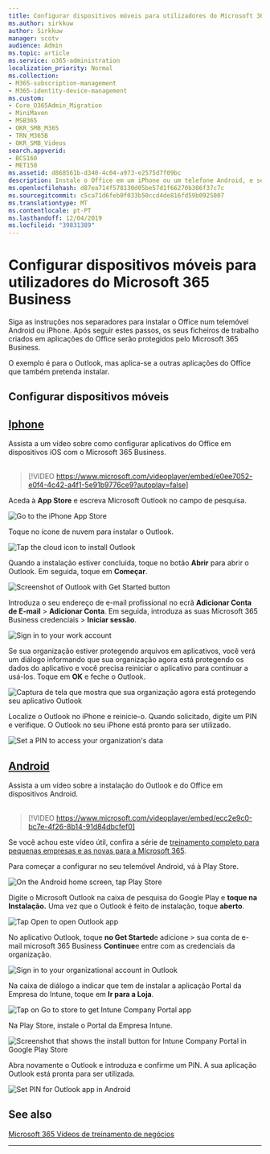 ```yaml
---
title: Configurar dispositivos móveis para utilizadores do Microsoft 365 Business
ms.author: sirkkuw
author: Sirkkuw
manager: scotv
audience: Admin
ms.topic: article
ms.service: o365-administration
localization_priority: Normal
ms.collection:
- M365-subscription-management
- M365-identity-device-management
ms.custom:
- Core_O365Admin_Migration
- MiniMaven
- MSB365
- OKR_SMB_M365
- TRN_M365B
- OKR_SMB_Videos
search.appverid:
- BCS160
- MET150
ms.assetid: d868561b-d340-4c04-a973-e2575d7f09bc
description: Instale o Office em um iPhone ou um telefone Android, e seus arquivos de trabalho em aplicativos do Office serão protegidos pelo Microsoft 365 Business.
ms.openlocfilehash: d87ea714f578130d05be57d1f66270b306f37c7c
ms.sourcegitcommit: c5ca71d6feb0f033b50ccd4de816fd59b0925007
ms.translationtype: MT
ms.contentlocale: pt-PT
ms.lasthandoff: 12/04/2019
ms.locfileid: "39831389"
---
```

# <a name="set-up-mobile-devices-for-microsoft-365-business-users"></a>Configurar dispositivos móveis para utilizadores do Microsoft 365 Business

Siga as instruções nos separadores para instalar o Office num telemóvel Android ou iPhone. Após seguir estes passos, os seus ficheiros de trabalho criados em aplicações do Office serão protegidos pelo Microsoft 365 Business.

O exemplo é para o Outlook, mas aplica-se a outras aplicações do Office que também pretenda instalar.
  
## <a name="set-up-mobile-devices"></a>Configurar dispositivos móveis

## <a name="iphonetabiphone"></a>[Iphone](#tab/iPhone)
  
Assista a um vídeo sobre como configurar aplicativos do Office em dispositivos iOS com o Microsoft 365 Business.<br><br>

> [!VIDEO https://www.microsoft.com/videoplayer/embed/e0ee7052-e0f4-4c42-a4f1-5e91b9776ce9?autoplay=false] 

Aceda à **App Store** e escreva Microsoft Outlook no campo de pesquisa.
  
![Go to the iPhone App Store](media/886913de-76e5-4883-8ed0-4eb3ec06188f.png)
  
Toque no ícone de nuvem para instalar o Outlook.
  
![Tap the cloud icon to install Outlook](media/665e1620-948a-4ab8-b914-dca49530142c.png)
  
Quando a instalação estiver concluída, toque no botão **Abrir** para abrir o Outlook. Em seguida, toque em **Começar**.
  
![Screenshot of Outlook with Get Started button](media/005bedec-ae50-4d75-b3bb-e7cef9e2561c.png)
  
Introduza o seu endereço de e-mail profissional no ecrã **Adicionar Conta de E-mail** \> **Adicionar Conta**. Em seguida, introduza as suas Microsoft 365 Business credenciais \> **Iniciar sessão**.
  
![Sign in to your work account](media/3cef1fb5-7bec-4d3d-8542-872b731ce19f.png)
  
Se sua organização estiver protegendo arquivos em aplicativos, você verá um diálogo informando que sua organização agora está protegendo os dados do aplicativo e você precisa reiniciar o aplicativo para continuar a usá-los. Toque em **OK** e feche o Outlook. 
  
![Captura de tela que mostra que sua organização agora está protegendo seu aplicativo Outlook](media/fb4c1c84-b1e9-42e1-8070-c13dcf79fb09.png)
  
Localize o Outlook no iPhone e reinicie-o. Quando solicitado, digite um PIN e verifique. O Outlook no seu iPhone está pronto para ser utilizado.
  
![Set a PIN to access your organization's data](media/64f2630b-3164-47a4-9dd6-ca0c29ed5fb3.png)
  
## <a name="androidtabandroid"></a>[Android](#tab/Android)
  
Assista a um vídeo sobre a instalação do Outlook e do Office em dispositivos Android.<br><br>

> [!VIDEO https://www.microsoft.com/videoplayer/embed/ecc2e9c0-bc7e-4f26-8b14-91d84dbcfef0] 

Se você achou este vídeo útil, confira a série de [treinamento completo para pequenas empresas e as novas para a Microsoft 365](https://support.office.com/article/6ab4bbcd-79cf-4000-a0bd-d42ce4d12816).

Para começar a configurar no seu telemóvel Android, vá à Play Store.
  
![On the Android home screen, tap Play Store](media/93df88e7-c778-40e1-b35e-868ca6e97f6c.png)
  
Digite o Microsoft Outlook na caixa de pesquisa do Google Play e **toque na Instalação.** Uma vez que o Outlook é feito de instalação, toque **aberto**.
  
![Tap Open to open Outlook app](media/8b4c5937-8875-4b5a-a5b6-b8c6c9cd6240.png)
  
No aplicativo Outlook, toque **no Get Started**e adicione \> sua conta de e-mail microsoft 365 Business **Continue**e entre com as credenciais da organização.
  
![Sign in to your organizational account in Outlook](media/18f67c66-4bab-4b99-94bd-080839312e29.png)
  
Na caixa de diálogo a indicar que tem de instalar a aplicação Portal da Empresa do Intune, toque em **Ir para a Loja**.
  
![Tap on Go to store to get Intune Company Portal app](media/a702d712-5622-45dd-a511-b1adaee63071.png)
  
Na Play Store, instale o Portal da Empresa Intune.
  
![Screenshot that shows the install button for Intune Company Portal in Google Play Store](media/5e0408f2-3f37-44dd-80ed-13ca2ac6df0c.png)
  
Abra novamente o Outlook e introduza e confirme um PIN. A sua aplicação Outlook está pronta para ser utilizada.
  
![Set  PIN for Outlook app in Android](media/edb91afb-f1ed-451a-bc6b-8ccba664e055.png)

## <a name="see-also"></a>See also

[Microsoft 365 Vídeos de treinamento de negócios](https://support.office.com/article/6ab4bbcd-79cf-4000-a0bd-d42ce4d12816)

---